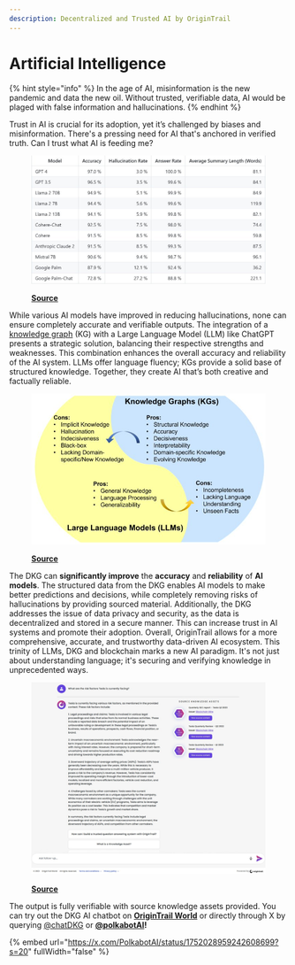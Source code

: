 ```yaml
---
description: Decentralized and Trusted AI by OriginTrail
---
```


# Artificial Intelligence

{% hint style="info" %}
In the age of AI, misinformation is the new pandemic and data the new oil. Without trusted, verifiable data, AI would be plaged with false information and hallucinations.&#x20;
{% endhint %}

Trust in AI is crucial for its adoption, yet it’s challenged by biases and misinformation. There's a pressing need for AI that's anchored in verified truth. Can I trust what AI is feeding me?

<figure><img src="../../.gitbook/assets/image (22).png" alt=""><figcaption><p><a href="https://github.com/vectara/hallucination-leaderboard"><strong>Source</strong></a></p></figcaption></figure>

While various AI models have improved in reducing hallucinations, none can ensure completely accurate and verifiable outputs. The integration of a [knowledge graph](../../foundation/knowledge-graph.md) (KG) with a Large Language Model (LLM) like ChatGPT presents a strategic solution, balancing their respective strengths and weaknesses. This combination enhances the overall accuracy and reliability of the AI system. LLMs offer language fluency; KGs provide a solid base of structured knowledge. Together, they create AI that’s both creative and factually reliable.

<figure><img src="../../.gitbook/assets/image (23).png" alt=""><figcaption><p><a href="https://twitter.com/IntuitMachine/status/1721275064803336483"><strong>Source</strong></a></p></figcaption></figure>

The DKG can **significantly improve** the **accuracy** and **reliability** of **AI models**. The structured data from the DKG enables AI models to make better predictions and decisions, while completely removing risks of hallucinations by providing sourced material. Additionally, the DKG addresses the issue of data privacy and security, as the data is decentralized and stored in a secure manner. This can increase trust in AI systems and promote their adoption. Overall, OriginTrail allows for a more comprehensive, accurate, and trustworthy data-driven AI ecosystem. This trinity of LLMs, DKG and blockchain marks a new AI paradigm. It's not just about understanding language; it's securing and verifying knowledge in unprecedented ways.

<figure><img src="../../.gitbook/assets/image (24).png" alt=""><figcaption><p><a href="https://world.origintrail.io/#chat"><strong>Source</strong></a></p></figcaption></figure>

The output is fully verifiable with source knowledge assets provided. You can try out the DKG AI chatbot on [**OriginTrail World**](https://world.origintrail.io/#chat) or directly through X by querying [@chatDKG](https://twitter.com/ChatDKG) or [**@polkabotAI**](https://twitter.com/PolkabotAI)**!**

{% embed url="https://x.com/PolkabotAI/status/1752028959242608699?s=20" fullWidth="false" %}
